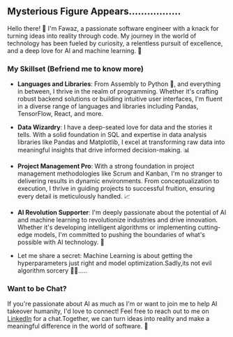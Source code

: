 ## Mysterious Figure Appears.................

Hello there! 👋 I'm Fawaz, a passionate software engineer with a knack for turning ideas into reality through code. My journey in the world of technology has been fueled by curiosity, a relentless pursuit of excellence, and a deep love for AI and machine learning. 🚀

### My Skillset (Befriend me to know more)

- **Languages and Libraries**: From Assembly to Python 🐍, and everything in between, I thrive in the realm of programming. Whether it's crafting robust backend solutions or building intuitive user interfaces, I'm fluent in a diverse range of languages and libraries including Pandas, TensorFlow, React, and more.

- **Data Wizardry**: I have a deep-seated love for data and the stories it tells. With a solid foundation in SQL and expertise in data analysis libraries like Pandas and Matplotlib, I excel at transforming raw data into meaningful insights that drive informed decision-making. 📊

- **Project Management Pro**: With a strong foundation in project management methodologies like Scrum and Kanban, I'm no stranger to delivering results in dynamic environments. From conceptualization to execution, I thrive in guiding projects to successful fruition, ensuring every detail is meticulously handled. 📈

- **AI Revolution Supporter**: I'm deeply passionate about the potential of AI and machine learning to revolutionize industries and drive innovation. Whether it's developing intelligent algorithms or implementing cutting-edge models, I'm committed to pushing the boundaries of what's possible with AI technology. 🤖

- Let me share a secret: Machine Learning is about getting the hyperparameters just right and model optimization.Sadly,its not evil algorithm sorcery 🧙‍♂️.....

### Want to be Chat?

If you're passionate about AI as much as I'm or want to join me to help AI takeover humanity, I'd love to connect! Feel free to reach out to me on [LinkedIn](http://linkedin.com/in/fawazsapa) for a chat.Together, we can turn ideas into reality and make a meaningful difference in the world of software. 🌟
